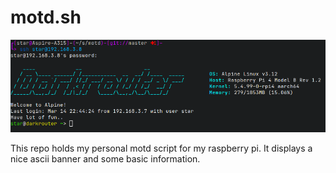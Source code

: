 # motd.sh
                                         
![default look](https://github.com/Stargirl-chan/motd/blob/master/motd.png)

This repo holds my personal motd script for my raspberry pi.
It displays a nice ascii banner and some basic information.
